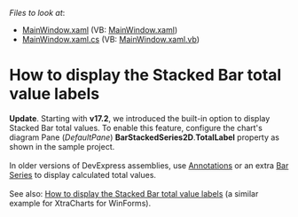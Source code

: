 <!-- default file list -->
*Files to look at*:

* [MainWindow.xaml](./CS/StackedTotal/MainWindow.xaml) (VB: [MainWindow.xaml](./VB/StackedTotal/MainWindow.xaml))
* [MainWindow.xaml.cs](./CS/StackedTotal/MainWindow.xaml.cs) (VB: [MainWindow.xaml.vb](./VB/StackedTotal/MainWindow.xaml.vb))
<!-- default file list end -->
# How to display the Stacked Bar total value labels


<strong>Update</strong>. Starting with <strong>v17.2</strong>, we introduced the built-in option to display Stacked Bar total values. To enable this feature, configure the chart's diagram Pane (<em>DefaultPane</em>) <strong>BarStackedSeries2D</strong>.<strong>TotalLabel</strong> property as shown in the sample project.<br><br>In older versions of DevExpress assemblies, use <a href="https://documentation.devexpress.com/#WPF/CustomDocument115898">Annotations</a> or an extra <a href="https://documentation.devexpress.com/#WPF/CustomDocument8349">Bar Series</a> to display calculated total values.<br><br>See also: <a href="https://www.devexpress.com/Support/Center/p/T517178">How to display the Stacked Bar total value labels</a> (a similar example for XtraCharts for WinForms).

<br/>


